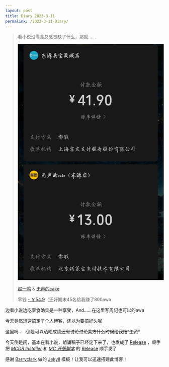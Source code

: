 ```yaml
---
layout: post
title: Diary 2023-3-11
permalink: /2023-3-11-Diary/
---
```


>看小说没零食总感觉缺了什么，那就……
>
>![也就买了一点点吧](<../pictures/2023-3-11/pay-for-food.jpg>)
>
>[赵一鸣](<http://www.4000702717.com/> "贼便宜") & [无声的cake](<https://zhuanlan.zhihu.com/p/390042284> "奶茶是真的好喝awa")
>
>零钱 [- ￥54.9](<> "奶茶是好喝，但是有点点小贵啊")（还好期末45名给我赚了800awa

边看小说边吃零食确实是一种享受，And……在这里写周记也可以的awa

今天竟然迅速搞定了[个人博客](<https://xieyuen.github.io> "就是这个网站!")，还以为要搞好久呢

这里吗……倒是可以晒晒成绩~~还有讨论讨论美方什么时候给我结“工资”~~

今天倒是闲，基本在看小说，朗诵稿子已经定下来了，也发成了 [Release](<https://github.com/xieyuen/Document/releases>) ，顺手把 [*MCDR Installer*](<https://github.com/xieyuen/Tool-Gallery/tree/main/MCDR-Installer/README.md>) 和 [*MC 开服脚本*](<https://github.com/xieyuen/Tool-Gallery/tree/main/MC-Server-Startup/README.md>) 的 [Release](<https://github.com/xieyuen/Tool-Gallery/releases>) 顺手发了

感谢 [Barryclark](<https://github.com/barryclark/>) 做的 [Jekyll](<https://github.com/barryclark/jekyll-now>) 模板！让我可以迅速搭建此博客！
